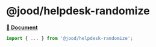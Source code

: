 # @jood/helpdesk-randomize

**[📘 Document](https://molgga.github.io/jood-helpdesk/)**

```ts
import { ... } from '@jood/helpdesk-randomize';
```